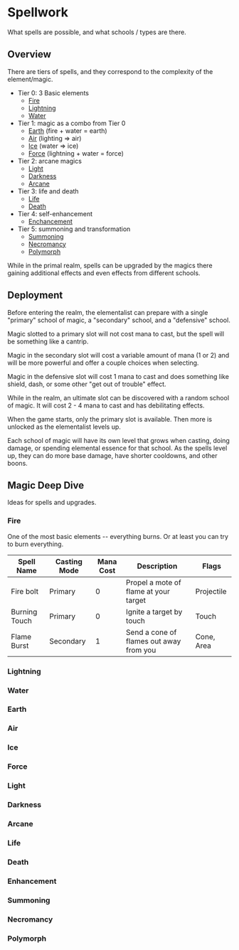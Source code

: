 # Spellwork

What spells are possible, and what schools / types are there.

## Overview

There are tiers of spells, and they correspond to the complexity of the element/magic.

- Tier 0: 3 Basic elements
  - [Fire](#fire)
  - [Lightning](#lightning)
  - [Water](#water)
- Tier 1: magic as a combo from Tier 0
  - [Earth](#earth) (fire + water = earth)
  - [Air](#air) (lighting => air)
  - [Ice](#ice) (water => ice)
  - [Force](#force) (lightning + water = force)
- Tier 2: arcane magics
  - [Light](#light)
  - [Darkness](#darkness)
  - [Arcane](#arcane)
- Tier 3: life and death
  - [Life](#life)
  - [Death](#death)
- Tier 4: self-enhancement
  - [Enchancement](#enhancement)
- Tier 5: summoning and transformation
  - [Summoning](#summoning)
  - [Necromancy](#necromancy)
  - [Polymorph](#polymorph)

While in the primal realm, spells can be upgraded by the magics there gaining additional effects and even effects from different schools.

## Deployment

Before entering the realm, the elementalist can prepare with a single "primary" school of magic, a "secondary" school, and a "defensive" school.

Magic slotted to a primary slot will not cost mana to cast, but the spell will be something like a cantrip.

Magic in the secondary slot will cost a variable amount of mana (1 or 2) and will be more powerful and offer a couple choices when selecting.

Magic in the defensive slot will cost 1 mana to cast and does something like shield, dash, or some other "get out of trouble" effect.

While in the realm, an ultimate slot can be discovered with a random school of magic. It will cost 2 - 4 mana to cast and has debilitating effects.

When the game starts, only the primary slot is available. Then more is unlocked as the elementalist levels up.

Each school of magic will have its own level that grows when casting, doing damage, or spending elemental essence for that school. As the spells level up, they can do more base damage, have shorter cooldowns, and other boons.

## Magic Deep Dive

Ideas for spells and upgrades.

### Fire

One of the most basic elements -- everything burns. Or at least you can try to burn everything.

| Spell Name | Casting Mode | Mana Cost | Description | Flags |
| ---------- | ------------ | --------- | ----------- | ----- |
| Fire bolt | Primary       | 0 | Propel a mote of flame at your target | Projectile |
| Burning Touch | Primary   | 0 | Ignite a target by touch | Touch |
| Flame Burst | Secondary   | 1 | Send a cone of flames out away from you | Cone, Area |



### Lightning

### Water

### Earth

### Air

### Ice

### Force

### Light

### Darkness

### Arcane

### Life

### Death

### Enhancement

### Summoning

### Necromancy

### Polymorph
